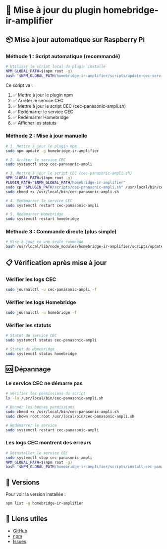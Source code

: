# 🔄 Mise à jour du plugin homebridge-ir-amplifier

## 📦 Mise à jour automatique sur Raspberry Pi

### Méthode 1 : Script automatique (recommandé)

```bash
# Utiliser le script local du plugin installé
NPM_GLOBAL_PATH=$(npm root -g)
bash "$NPM_GLOBAL_PATH/homebridge-ir-amplifier/scripts/update-cec-service.sh"
```

Ce script va :
1. ✅ Mettre à jour le plugin npm
2. ✅ Arrêter le service CEC
3. ✅ Mettre à jour le script CEC (cec-panasonic-ampli.sh)
4. ✅ Redémarrer le service CEC
5. ✅ Redémarrer Homebridge
6. ✅ Afficher les statuts

### Méthode 2 : Mise à jour manuelle

```bash
# 1. Mettre à jour le plugin npm
sudo npm update -g homebridge-ir-amplifier

# 2. Arrêter le service CEC
sudo systemctl stop cec-panasonic-ampli

# 3. Mettre à jour le script CEC (cec-panasonic-ampli.sh)
NPM_GLOBAL_PATH=$(npm root -g)
PLUGIN_PATH="$NPM_GLOBAL_PATH/homebridge-ir-amplifier"
sudo cp "$PLUGIN_PATH/scripts/cec-panasonic-ampli.sh" /usr/local/bin/cec-panasonic-ampli.sh
sudo chmod +x /usr/local/bin/cec-panasonic-ampli.sh

# 4. Redémarrer le service CEC
sudo systemctl restart cec-panasonic-ampli

# 5. Redémarrer Homebridge
sudo systemctl restart homebridge
```

### Méthode 3 : Commande directe (plus simple)

```bash
# Mise à jour en une seule commande
bash /usr/local/lib/node_modules/homebridge-ir-amplifier/scripts/update-cec-service.sh
```

## 📋 Vérification après mise à jour

### Vérifier les logs CEC
```bash
sudo journalctl -u cec-panasonic-ampli -f
```

### Vérifier les logs Homebridge
```bash
sudo journalctl -u homebridge -f
```

### Vérifier les statuts
```bash
# Statut du service CEC
sudo systemctl status cec-panasonic-ampli

# Statut de Homebridge
sudo systemctl status homebridge
```

## 🆘 Dépannage

### Le service CEC ne démarre pas

```bash
# Vérifier les permissions du script
ls -la /usr/local/bin/cec-panasonic-ampli.sh

# Donner les bonnes permissions
sudo chmod +x /usr/local/bin/cec-panasonic-ampli.sh
sudo chown root:root /usr/local/bin/cec-panasonic-ampli.sh

# Redémarrer le service
sudo systemctl restart cec-panasonic-ampli
```

### Les logs CEC montrent des erreurs

```bash
# Réinstaller le service CEC
sudo systemctl stop cec-panasonic-ampli
NPM_GLOBAL_PATH=$(npm root -g)
bash "$NPM_GLOBAL_PATH/homebridge-ir-amplifier/scripts/install-cec-panasonic.sh"
```

## 📝 Versions

Pour voir la version installée :

```bash
npm list -g homebridge-ir-amplifier
```

## 🔗 Liens utiles

- [GitHub](https://github.com/tomtom14z/homebridge-ir-amplifier)
- [npm](https://www.npmjs.com/package/homebridge-ir-amplifier)
- [Issues](https://github.com/tomtom14z/homebridge-ir-amplifier/issues)

